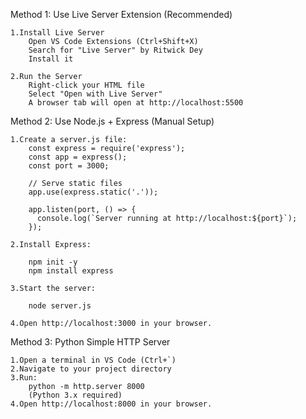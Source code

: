 Method 1: Use Live Server Extension (Recommended)

    1.Install Live Server
        Open VS Code Extensions (Ctrl+Shift+X)
        Search for "Live Server" by Ritwick Dey
        Install it
        
    2.Run the Server
        Right-click your HTML file
        Select "Open with Live Server"
        A browser tab will open at http://localhost:5500

Method 2: Use Node.js + Express (Manual Setup)

    1.Create a server.js file:
        const express = require('express');
        const app = express();
        const port = 3000;
  
        // Serve static files
        app.use(express.static('.'));
          
        app.listen(port, () => {
          console.log(`Server running at http://localhost:${port}`);
        });

    2.Install Express:
      
        npm init -y
        npm install express

    3.Start the server:

        node server.js

    4.Open http://localhost:3000 in your browser.

Method 3: Python Simple HTTP Server

    1.Open a terminal in VS Code (Ctrl+`)
    2.Navigate to your project directory
    3.Run:
        python -m http.server 8000
        (Python 3.x required)
    4.Open http://localhost:8000 in your browser.
